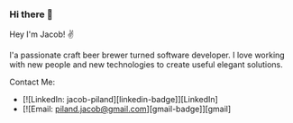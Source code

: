 ### Hi there 👋

<!--
**Jtpiland/Jtpiland** is a ✨ _special_ ✨ repository because its `README.md` (this file) appears on your GitHub profile.

Here are some ideas to get you started:

- 🔭 I’m currently working on ...
- 🌱 I’m currently learning ...
- 👯 I’m looking to collaborate on ...
- 🤔 I’m looking for help with ...
- 💬 Ask me about ...
- 📫 How to reach me: ...
- 😄 Pronouns: ...
- ⚡ Fun fact: ...
-->
Hey I'm Jacob! ✌️

I'a passionate craft beer brewer turned software developer. I love working with new people and new technologies to create useful elegant solutions.

Contact Me:

- [![LinkedIn: jacob-piland][linkedin-badge]][LinkedIn]
- [![Email: piland.jacob@gmail.com][gmail-badge]][gmail]

